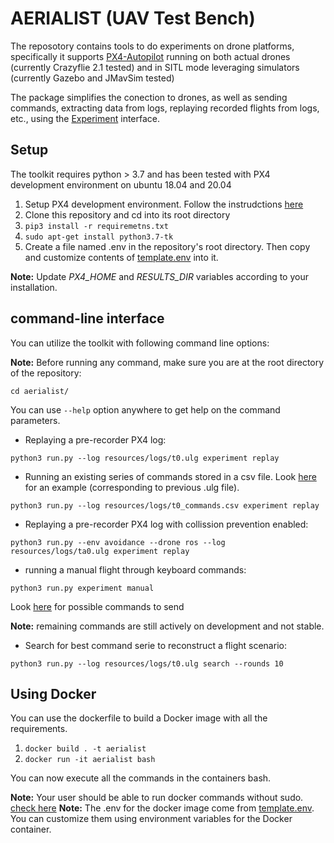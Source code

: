 # AERIALIST (UAV Test Bench)

The reposotory contains tools to do experiments on drone platforms,
specifically it supports [PX4-Autopilot](https://github.com/PX4/PX4-Autopilot) running on both actual drones (currently Crazyflie 2.1 tested) and in SITL mode leveraging simulators (currently Gazebo and JMavSim tested)

The package simplifies the conection to drones, as well as sending commands, extracting data from logs, replaying recorded flights from logs, etc., using the [Experiment](px4/experiment.py) interface.

## Setup

The toolkit requires python > 3.7 and has been tested with PX4 development environment on ubuntu 18.04 and 20.04

1. Setup PX4 development environment. Follow the instrudctions [here](https://docs.px4.io/master/en/dev_setup/dev_env_linux_ubuntu.html)
2. Clone this repository and cd into its root directory
3. `pip3 install -r requiremetns.txt`
4. `sudo apt-get install python3.7-tk`
5. Create a file named .env in the repository's root directory. Then copy and customize contents of [template.env](template.env) into it.

**Note:** Update *PX4_HOME* and *RESULTS_DIR* variables according to your installation.

## command-line interface

You can utilize the toolkit with following command line options:

**Note:** Before running any command, make sure you are at the root directory of the repository:

`cd aerialist/`

You can use `--help` option anywhere to get help on the command parameters.

- Replaying a pre-recorder PX4 log:

`python3 run.py --log resources/logs/t0.ulg experiment replay`

- Running an existing series of commands stored in a csv file. Look [here](resources/logs/t0_commands.csv) for an example (corresponding to previous .ulg file).

`python3 run.py --log resources/logs/t0_commands.csv experiment replay`

- Replaying a pre-recorder PX4 log with collission prevention enabled:

`python3 run.py --env avoidance --drone ros --log resources/logs/ta0.ulg experiment replay`

- running a manual flight through keyboard commands:

`python3 run.py experiment manual`

Look [here](https://github.com/skhatiri/drone-experiments/blob/5b7950dc99318d08dacab61ea8686c6d65402438/px4/drone.py#L76) for possible commands to send

**Note:** remaining commands are still actively on development and not stable.

- Search for best command serie to reconstruct a flight scenario:

`python3 run.py --log resources/logs/t0.ulg search --rounds 10`

## Using Docker

You can use the dockerfile to build a Docker image with all the requirements.

1. `docker build . -t aerialist`
2. `docker run -it aerialist bash`

You can now execute all the commands in the containers bash.

**Note:** Your user should be able to run docker commands without sudo. [check here](https://docs.docker.com/engine/install/linux-postinstall/)
**Note:** The .env for the docker image come from [template.env](template.env). You can customize them using environment variables for the Docker container.
